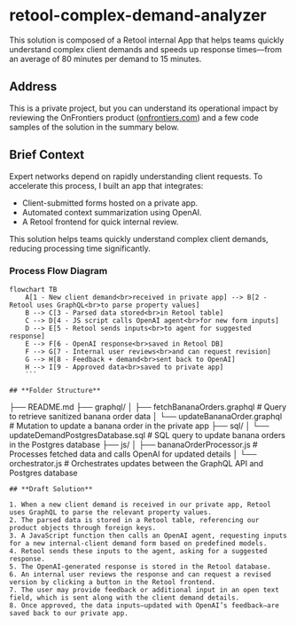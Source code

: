 # retool-complex-demand-analyzer

This solution is composed of a Retool internal App that helps teams quickly understand complex client demands and speeds up response times—from an average of 80 minutes per demand to 15 minutes.

## Address

This is a private project, but you can understand its operational impact by reviewing the OnFrontiers product ([onfrontiers.com](https://www.onfrontiers.com/product)) and a few code samples of the solution in the summary below.

## **Brief Context**

Expert networks depend on rapidly understanding client requests. To accelerate this process, I built an app that integrates:

- Client-submitted forms hosted on a private app.
- Automated context summarization using OpenAI.
- A Retool frontend for quick internal review.

This solution helps teams quickly understand complex client demands, reducing processing time significantly.

### Process Flow Diagram

```mermaid
flowchart TB
    A[1 - New client demand<br>received in private app] --> B[2 - Retool uses GraphQL<br>to parse property values]
    B --> C[3 - Parsed data stored<br>in Retool table]
    C --> D[4 - JS script calls OpenAI agent<br>for new form inputs]
    D --> E[5 - Retool sends inputs<br>to agent for suggested response]
    E --> F[6 - OpenAI response<br>saved in Retool DB]
    F --> G[7 - Internal user reviews<br>and can request revision]
    G --> H[8 - Feedback + demand<br>sent back to OpenAI]
    H --> I[9 - Approved data<br>saved to private app]
    ```

## **Folder Structure**
```
├── README.md
├── graphql/
│   ├── fetchBananaOrders.graphql        # Query to retrieve sanitized banana order data
│   └── updateBananaOrder.graphql          # Mutation to update a banana order in the private app
├── sql/
│   └── updateDemandPostgresDatabase.sql   # SQL query to update banana orders in the Postgres database
├── js/
│   ├── bananaOrderProcessor.js            # Processes fetched data and calls OpenAI for updated details
│   └── orchestrator.js                    # Orchestrates updates between the GraphQL API and Postgres database
```
## **Draft Solution**

1. When a new client demand is received in our private app, Retool uses GraphQL to parse the relevant property values.
2. The parsed data is stored in a Retool table, referencing our product objects through foreign keys.
3. A JavaScript function then calls an OpenAI agent, requesting inputs for a new internal-client demand form based on predefined models.
4. Retool sends these inputs to the agent, asking for a suggested response.
5. The OpenAI-generated response is stored in the Retool database.
6. An internal user reviews the response and can request a revised version by clicking a button in the Retool frontend.
7. The user may provide feedback or additional input in an open text field, which is sent along with the client demand details.
8. Once approved, the data inputs—updated with OpenAI’s feedback—are saved back to our private app.

